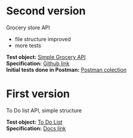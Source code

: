 # Second version
Grocery store API
- file structure improved
- more tests

**Test object:** [Simple Grocery API](https://simple-grocery-store-api.glitch.me/)  
**Specification:** [Github link](https://github.com/vdespa/Postman-Complete-Guide-API-Testing/blob/main/simple-grocery-store-api.md)  
**Initial tests done in Postman:** [Postman colection](https://www.postman.com/sorincirneala/workspace/grocery-store-api-public/collection/22316948-500e3a68-8eb1-4b1f-94c5-a97d7812740c?action=share&creator=22316948)  


# First version
To Do list API, simple structure  

**Test object:** [To Do List](https://todo.pixegami.io)  
**Specification:** [Docs link](https://todo.pixegami.io/docs)  
